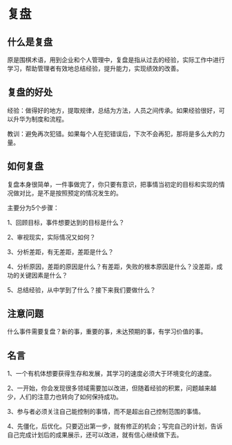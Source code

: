 # 复盘

## 什么是复盘

原是围棋术语，用到企业和个人管理中，复盘是指从过去的经验，实际工作中进行学习，帮助管理者有效地总结经验，提升能力，实现绩效的改善。

## 复盘的好处

 经验：做得好的地方，提取规律，总结为方法，人员之间传承。如果经验很好，可以升华为制度和流程。

 教训：避免再次犯错。如果每个人在犯错误后，下次不会再犯，那将是多么大的力量。

 ## 如何复盘

 复盘本身很简单，一件事做完了，你只要有意识，把事情当初定的目标和实现的情况做对比，是不是按照预定的情况发生的。

 主要分为5个步骤：

 1、回顾目标，事件想要达到的目标是什么？

 2、审视现实，实际情况又如何？

 3、分析差距，有无差距，差距是什么？

 4、分析原因，差距的原因是什么？有差距，失败的根本原因是什么？没差距，成功的关键因素是什么？

 5、总结经验，从中学到了什么？接下来我们要做什么？

 ## 注意问题

 什么事件需要复盘？新的事，重要的事，未达预期的事，有学习价值的事。

 ## 名言

 1、一个有机体想要获得生存和发展，其学习的速度必须大于环境变化的速度。

 2、一开始，你会发现很多领域需要加以改进，但随着经验的积累，问题越来越少，人们的注意力也转向了如何保持成功。

 3、参与者必须关注自己能控制的事情，而不是超出自己控制范围的事情。

 4、先僵化，后优化。只要迈出第一步，就有修正的机会；写完自己的计划，告诉自己完成计划后的成果展示，还可以改进，就有信心继续做下去。


